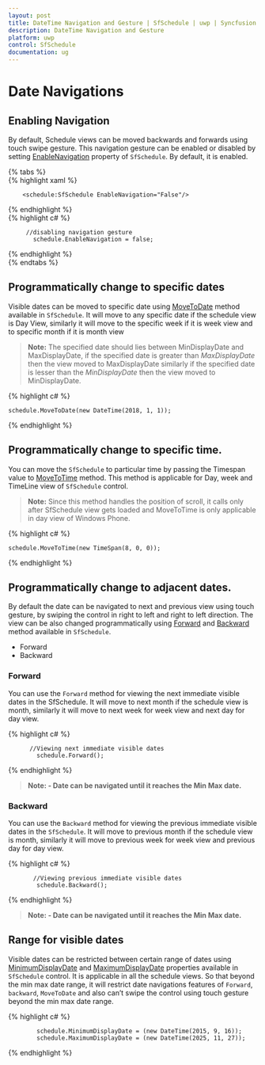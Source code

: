 ```yaml
---
layout: post
title: DateTime Navigation and Gesture | SfSchedule | uwp | Syncfusion
description: DateTime Navigation and Gesture
platform: uwp
control: SfSchedule
documentation: ug
---
```


# Date Navigations

## Enabling Navigation 
By default, Schedule views can be moved backwards and forwards using touch swipe gesture. This navigation gesture can be enabled or disabled by setting [EnableNavigation](https://help.syncfusion.com/cr/cref_files/uwp/Syncfusion.SfSchedule.UWP~Syncfusion.UI.Xaml.Schedule.SfSchedule~EnableNavigationProperty.html) property of `SfSchedule`. By default, it is enabled.

{% tabs %}   
{% highlight xaml %} 

        <schedule:SfSchedule EnableNavigation="False"/>
{% endhighlight %}   
{% highlight c# %} 

         //disabling navigation gesture
           schedule.EnableNavigation = false;

{% endhighlight %}   
{% endtabs %} 

## Programmatically change to specific dates 
Visible dates can be moved to specific date using [MoveToDate](https://help.syncfusion.com/cr/cref_files/uwp/Syncfusion.SfSchedule.UWP~Syncfusion.UI.Xaml.Schedule.SfSchedule~MoveToDate.html) method available in `SfSchedule`. It will move to any specific date if the schedule view is Day View, similarly it will move to the specific week if it is week view and to specific month if it is month view

>**Note:** The specified date should lies between MinDisplayDate and MaxDisplayDate, if the specified date is greater than *MaxDisplayDate* then the view moved to MaxDisplayDate similarly if the specified date is lesser than the *MinDisplayDate* then the view moved to MinDisplayDate.

 
{% highlight c# %} 

    schedule.MoveToDate(new DateTime(2018, 1, 1));

{% endhighlight %}   


## Programmatically change to specific time.
You can move the `SfSchedule` to particular time by passing the Timespan value to [MoveToTime](https://help.syncfusion.com/cr/cref_files/uwp/Syncfusion.SfSchedule.UWP~Syncfusion.UI.Xaml.Schedule.SfSchedule~MoveToTime.html) method. This method is applicable for Day, week and TimeLine view of `SfSchedule` control.

>**Note:** Since this method handles the position of scroll, it calls only after SfSchedule view gets loaded and MoveToTime is only applicable in day view of Windows Phone.


{% highlight c# %} 

    schedule.MoveToTime(new TimeSpan(8, 0, 0));

{% endhighlight %}   

## Programmatically change to adjacent dates.
By default the date can be navigated to next and previous view using touch gesture, by swiping the control in right to left and right to left direction. The view can be also changed programmatically using [Forward](https://help.syncfusion.com/cr/cref_files/uwp/Syncfusion.SfSchedule.UWP~Syncfusion.UI.Xaml.Schedule.SfSchedule~Forward.html) and [Backward](https://help.syncfusion.com/cr/cref_files/uwp/Syncfusion.SfSchedule.UWP~Syncfusion.UI.Xaml.Schedule.SfSchedule~Backward.html) method available in `SfSchedule`. 

*  	Forward
*	Backward

### Forward
You can use the `Forward` method for viewing the next immediate visible dates in the SfSchedule. It will move to next month if the schedule view is month, similarly it will move to next week for week view and next day for day view.


{% highlight c# %} 

          //Viewing next immediate visible dates
            schedule.Forward();

{% endhighlight %}   


>**Note: - Date can be navigated until it reaches the Min Max date.**

### Backward
You can use the `Backward` method for viewing the previous immediate visible dates in the `SfSchedule`. It will move to previous month if the schedule view is month, similarly it will move to previous week for week view and previous day for day view.

{% highlight c# %} 

           //Viewing previous immediate visible dates
            schedule.Backward();


{% endhighlight %}   


>**Note: - Date can be navigated until it reaches the Min Max date.**

## Range for visible dates
Visible dates can be restricted between certain range of dates using [MinimumDisplayDate](https://help.syncfusion.com/cr/cref_files/uwp/Syncfusion.SfSchedule.UWP~Syncfusion.UI.Xaml.Schedule.SfSchedule~MinimumDisplayDateProperty.html) and [MaximumDisplayDate](https://help.syncfusion.com/cr/cref_files/uwp/Syncfusion.SfSchedule.UWP~Syncfusion.UI.Xaml.Schedule.SfSchedule~MaximumDisplayDateProperty.html) properties available in `SfSchedule` control. It is applicable in all the schedule views.
So that beyond the min max date range, it will restrict date navigations features of `Forward`, `backward`, `MoveToDate` and also can’t swipe the control using touch gesture beyond the min max date range.

{% highlight c# %} 

            schedule.MinimumDisplayDate = (new DateTime(2015, 9, 16));
            schedule.MaximumDisplayDate = (new DateTime(2025, 11, 27));



{% endhighlight %}   


